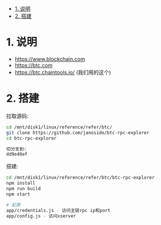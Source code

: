 <!-- TOC -->

- [1. 说明](#1-说明)
- [2. 搭建](#2-搭建)

<!-- /TOC -->

# 1. 说明


* https://www.blockchain.com
* https://btc.com
* https://btc.chaintools.io/ (我们用的这个)




# 2. 搭建

拉取源码:
```bash
cd /mnt/disk1/linux/reference/refer/btc/
git clone https://github.com/janoside/btc-rpc-explorer
cd btc-rpc-explorer

切分支到:
dd9e40ef
```

搭建:
```bash
cd /mnt/disk1/linux/reference/refer/btc/btc-rpc-explorer
npm install 
npm run build
npm start

# 配置
app/credentials.js - 访问主链rpc ip和port
app/config.js - 访问xserver
```
